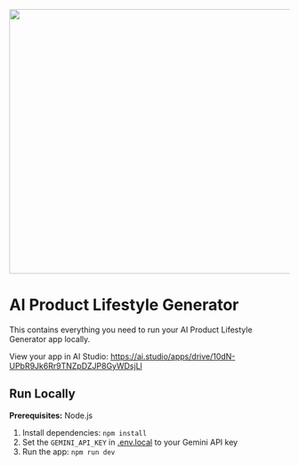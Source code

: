 <div align="center">
<img width="1200" height="475" alt="GHBanner" src="https://github.com/user-attachments/assets/0aa67016-6eaf-458a-adb2-6e31a0763ed6" />
</div>

# AI Product Lifestyle Generator

This contains everything you need to run your AI Product Lifestyle Generator app locally.

View your app in AI Studio: https://ai.studio/apps/drive/10dN-UPbR9Jk6Rr9TNZpDZJP8GyWDsjLl

## Run Locally

**Prerequisites:**  Node.js


1. Install dependencies:
   `npm install`
2. Set the `GEMINI_API_KEY` in [.env.local](.env.local) to your Gemini API key
3. Run the app:
   `npm run dev`
